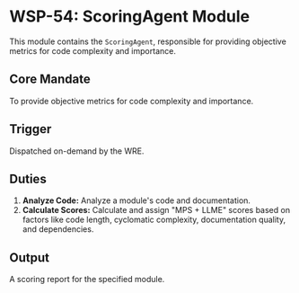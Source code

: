 # WSP-54: ScoringAgent Module

This module contains the `ScoringAgent`, responsible for providing objective metrics for code complexity and importance.

## Core Mandate

To provide objective metrics for code complexity and importance.

## Trigger

Dispatched on-demand by the WRE.

## Duties

1.  **Analyze Code:** Analyze a module's code and documentation.
2.  **Calculate Scores:** Calculate and assign "MPS + LLME" scores based on factors like code length, cyclomatic complexity, documentation quality, and dependencies.

## Output

A scoring report for the specified module. 